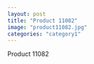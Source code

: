 ```yaml
---
layout: post
title: "Product 11082"
image: "product11082.jpg"
categories: "category1"
---
```

Product 11082
